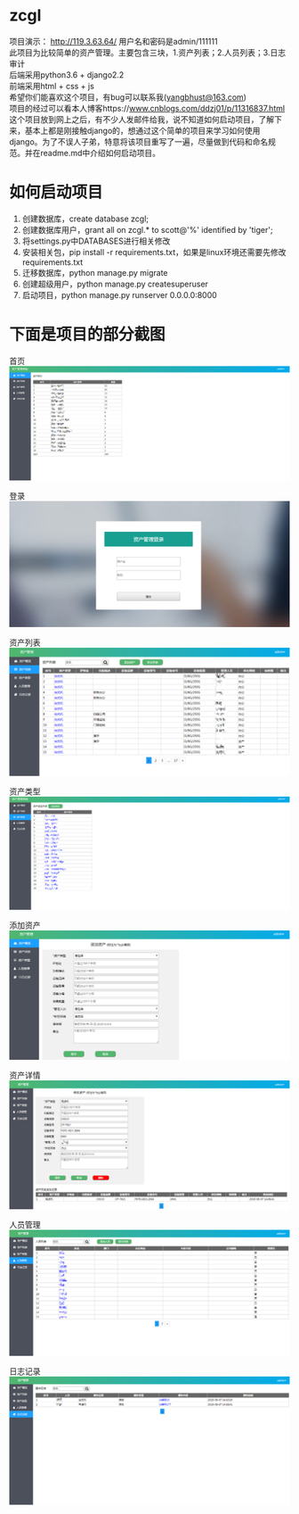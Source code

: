# zcgl
项目演示： http://119.3.63.64/  用户名和密码是admin/111111  
此项目为比较简单的资产管理。主要包含三块，1.资产列表；2.人员列表；3.日志审计  
后端采用python3.6 + django2.2  
前端采用html + css + js  
希望你们能喜欢这个项目，有bug可以联系我(yangbhust@163.com)  
项目的经过可以看本人博客https://www.cnblogs.com/ddzj01/p/11316837.html  
这个项目放到网上之后，有不少人发邮件给我，说不知道如何启动项目，了解下来，基本上都是刚接触django的，想通过这个简单的项目来学习如何使用django。为了不误人子弟，特意将该项目重写了一遍，尽量做到代码和命名规范。并在readme.md中介绍如何启动项目。  

# 如何启动项目
1. 创建数据库，create database zcgl;  
2. 创建数据库用户，grant all on zcgl.* to scott@'%' identified by 'tiger';  
3. 将settings.py中DATABASES进行相关修改  
4. 安装相关包，pip install -r requirements.txt，如果是linux环境还需要先修改requirements.txt    
5. 迁移数据库，python manage.py migrate  
6. 创建超级用户，python manage.py createsuperuser  
6. 启动项目，python manage.py runserver 0.0.0.0:8000  

# 下面是项目的部分截图
首页
![Image text](https://github.com/YangBaohust/myimages/blob/master/zcgl/index.png)

登录
![Image text](https://github.com/YangBaohust/myimages/blob/master/zcgl/login.png)

资产列表
![Image text](https://github.com/YangBaohust/myimages/blob/master/zcgl/serlist.png)

资产类型
![Image text](https://github.com/YangBaohust/myimages/blob/master/zcgl/sertype.png)

添加资产
![Image text](https://github.com/YangBaohust/myimages/blob/master/zcgl/seradd.png)

资产详情
![Image text](https://github.com/YangBaohust/myimages/blob/master/zcgl/serdetail.png)

人员管理
![Image text](https://github.com/YangBaohust/myimages/blob/master/zcgl/persondetail.png)

日志记录
![Image text](https://github.com/YangBaohust/myimages/blob/master/zcgl/log.png)
